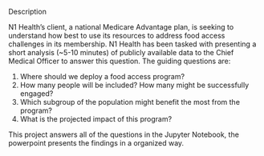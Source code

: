 Description

N1 Health’s client, a national Medicare Advantage plan, is seeking to understand how best to use its resources to address food access challenges in its membership. N1 Health has been tasked with presenting a short analysis (~5-10 minutes) of publicly available data to the Chief Medical Officer to answer this question. The guiding questions are:

1.	Where should we deploy a food access program?
2.	How many people will be included? How many might be successfully engaged?
3.	Which subgroup of the population might benefit the most from the program?
4.	What is the projected impact of this program? 

This project answers all of the questions in the Jupyter Notebook, the powerpoint presents the findings in a organized way.
